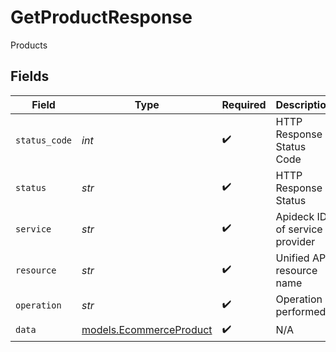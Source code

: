 # GetProductResponse

Products


## Fields

| Field                                                    | Type                                                     | Required                                                 | Description                                              | Example                                                  |
| -------------------------------------------------------- | -------------------------------------------------------- | -------------------------------------------------------- | -------------------------------------------------------- | -------------------------------------------------------- |
| `status_code`                                            | *int*                                                    | :heavy_check_mark:                                       | HTTP Response Status Code                                | 200                                                      |
| `status`                                                 | *str*                                                    | :heavy_check_mark:                                       | HTTP Response Status                                     | OK                                                       |
| `service`                                                | *str*                                                    | :heavy_check_mark:                                       | Apideck ID of service provider                           | shopify                                                  |
| `resource`                                               | *str*                                                    | :heavy_check_mark:                                       | Unified API resource name                                | products                                                 |
| `operation`                                              | *str*                                                    | :heavy_check_mark:                                       | Operation performed                                      | one                                                      |
| `data`                                                   | [models.EcommerceProduct](../models/ecommerceproduct.md) | :heavy_check_mark:                                       | N/A                                                      |                                                          |